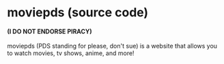 # moviepds (source code)
**(I DO NOT ENDORSE PIRACY)**<br><br>
moviepds (PDS standing for please, don't sue) is a website that allows you to watch movies, tv shows, anime, and more!
